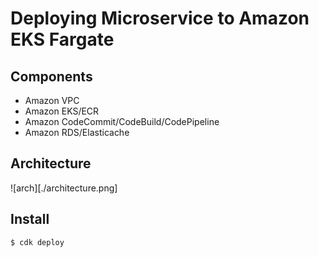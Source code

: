 # Deploying Microservice to Amazon EKS Fargate

## Components

- Amazon VPC
- Amazon EKS/ECR
- Amazon CodeCommit/CodeBuild/CodePipeline
- Amazon RDS/Elasticache

## Architecture

![arch][./architecture.png]

## Install

```
$ cdk deploy
```


